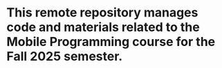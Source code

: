 # This remote repository manages code and materials related to the Mobile Programming course for the Fall 2025 semester.